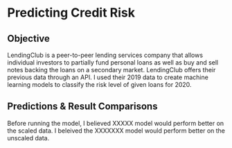 # Predicting Credit Risk

## Objective
LendingClub is a peer-to-peer lending services company that allows individual investors to partially fund personal loans as well as buy and sell notes backing the loans on a secondary market. LendingClub offers their previous data through an API. I used their 2019 data to create machine learning models to classify the risk level of given loans for 2020.

## Predictions & Result Comparisons

Before running the model, I believed XXXXX model would perform better on the scaled data. I beleived the XXXXXXX model would perform better on the unscaled data.
